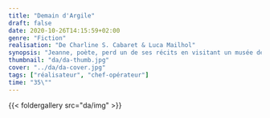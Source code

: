 ```yaml
---
title: "Demain d'Argile"
draft: false
date: 2020-10-26T14:15:59+02:00
genre: "Fiction"
realisation: "De Charline S. Cabaret & Luca Mailhol"
synopsis: "Jeanne, poète, perd un de ses récits en visitant un musée de sa ville. L’écrit dépeint sous la forme d’une fable, la complexité de sa vie, son rapport à l’homme et souvent la violence qui l’accompagne. Cette étrange lettre, se retrouve, par hasard entre les mains d’Anton, un étudiant en art plutôt troublé par cette découverte."
thumbnail: "da/da-thumb.jpg"
cover: "../da/da-cover.jpg"
tags: ["réalisateur", "chef-opérateur"]
time: "35\""
---
```


{{< foldergallery src="da/img" >}}
